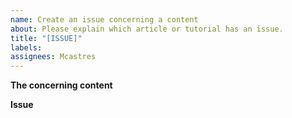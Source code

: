 ```yaml
---
name: Create an issue concerning a content
about: Please explain which article or tutorial has an issue.
title: "[ISSUE]"
labels:
assignees: Mcastres
---
```


**The concerning content**
<!--
Hello 👋

Before you start, please make sure your issue is understandable and reproducible.
To make your issue readable make sure you use valid Markdown syntax.

Please explain which article or tutorial has an issue.
-->

**Issue**
<!--
Describe the issue
-->
